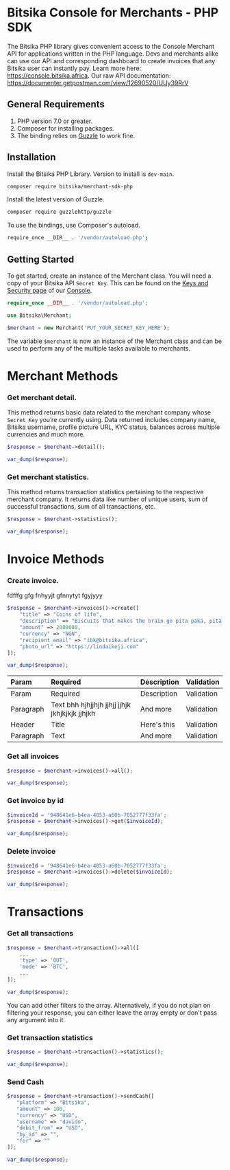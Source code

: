 # Bitsika Console for Merchants - PHP SDK

The Bitsika PHP library gives convenient access to the Console Merchant API for applications written in the PHP language. Devs and merchants alike can use our API and corresponding dashboard to create invoices that any Bitsika user can instantly pay. Learn more here: https://console.bitsika.africa. Our raw API documentation: https://documenter.getpostman.com/view/12690520/UUy39RrV



## General Requirements
1. PHP version 7.0 or greater.
2. Composer for installing packages.
3. The binding relies on [Guzzle](https://guzzle3.readthedocs.io/index.html) to work fine.

## Installation
Install the Bitsika PHP Library. Version to install is `dev-main`.

```bash
composer require bitsika/merchant-sdk-php
```

Install the latest version of Guzzle.
```bash
composer require guzzlehttp/guzzle
```

To use the bindings, use Composer's autoload.
```bash
require_once __DIR__ . '/vendor/autoload.php';
```



## Getting Started
To get started, create an instance of the Merchant class. You will need a copy of your Bitsika API `Secret Key`. This can be found on the [Keys and Security page](https://merchant.bitsika.africa/dashboard/merchant/keys-and-security) of our [Console](https://merchant.bitsika.africa/).



```php
require_once __DIR__ . '/vendor/autoload.php';

use Bitsika\Merchant;

$merchant = new Merchant('PUT_YOUR_SECRET_KEY_HERE');
```

The variable `$merchant` is now an instance of the Merchant class and can be used to perform any of the multiple tasks available to merchants.

# Merchant Methods
### Get merchant detail.

This method returns basic data related to the merchant company whose `Secret Key` you’re currently using. Data returned includes company name, Bitsika username, profile picture URL, KYC status, balances across multiple currencies and much more.

```php
$response = $merchant->detail();

var_dump($response);
```




### Get merchant statistics.
This method returns transaction statistics pertaining to the respective merchant company. It returns data like number of unique users, sum of successful transactions, sum of all transactions, etc.


```php
$response = $merchant->statistics();

var_dump($response);
```

# Invoice Methods

### Create invoice.
fdfffg gfg fnhyyjt gfnnytyt fgyjyyy

```php
$response = $merchant->invoices()->create([
    "title" => "Coins of life",
    "description" => "Biscuits that makes the brain go pita paka, pita paka",
    "amount" => 2000000,
    "currency" => "NGN",
    "recipient_email" => "ibk@bitsika.africa",
    "photo_url" => "https://lindaikeji.com"
]);

var_dump($response);
```


| Param | Required | Description | Validation |
| :---        | :---        | :---          | :---          |
| Param      | Required       | Description   | Validation |
| Paragraph   | Text bhh hjhjjhjh jjhjj jjhjk jkhjkjkjk jjhjkh        | And more      | Validation |
| Header      | Title       | Here's this   | Validation |
| Paragraph   | Text        | And more      | Validation |





### Get all invoices
```php
$response = $merchant->invoices()->all();

var_dump($response);
```

### Get invoice by id
```php
$invoiceId = '948641e6-b4ea-4053-a60b-7052777f33fa';
$response = $merchant->invoices()->get($invoiceId);

var_dump($response);
```

### Delete invoice
```php
$invoiceId = '948641e6-b4ea-4053-a60b-7052777f33fa';
$response = $merchant->invoices()->delete($invoiceId);

var_dump($response);
```

# Transactions
###  Get all transactions
```php
$response = $merchant->transaction()->all([
    ...
    'type' => 'OUT',
    'mode' => 'BTC',
    ...
]);

var_dump($response);
```
You can add other filters to the array. Alternatively, if you do not plan on filtering your response, you can either leave the array empty or don't pass any argument into it.

###  Get transaction statistics
```php
$response = $merchant->transaction()->statistics();

var_dump($response);
```



### Send Cash
```php
$response = $merchant->transaction()->sendCash([
   "platform" => "Bitsika",
   "amount" => 100,
   "currency" => "USD",
   "username" => "davido",
   "debit_from" => "USD",
   "by_id" => "",
   "for" => ""
]);

var_dump($response);
```
